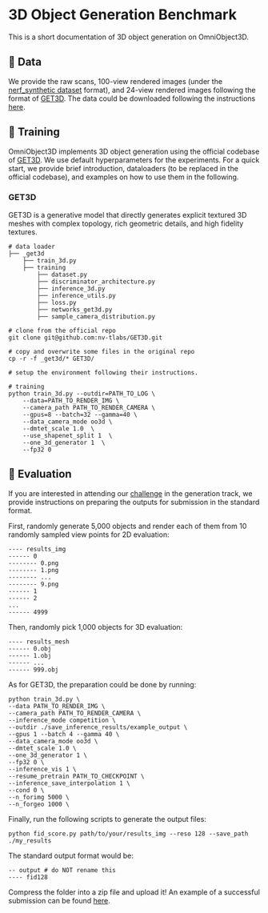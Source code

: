 # 3D Object Generation Benchmark

This is a short documentation of 3D object generation on OmniObject3D.

## :floppy_disk: Data
We provide the raw scans, 100-view rendered images (under the [nerf_synthetic dataset](https://github.com/bmild/nerf) format), and 24-view rendered images following the format of [GET3D](https://github.com/nv-tlabs/GET3D). The data could be downloaded following the instructions [here](https://github.com/omniobject3d/OmniObject3D#download-the-dataset).

## :hammer: Training
OmniObject3D implements 3D object generation using the official codebase of [GET3D](https://github.com/nv-tlabs/GET3D). We use default hyperparameters for the experiments. 
For a quick start, we provide brief introduction, dataloaders (to be replaced in the official codebase), and examples on how to use them in the following.

### GET3D
GET3D is a generative model that directly generates explicit textured 3D meshes with complex topology, rich geometric details, and high fidelity textures.
```
# data loader
├── _get3d 
    ├── train_3d.py
    ├── training
        ├── dataset.py
        ├── discriminator_architecture.py
        ├── inference_3d.py
        ├── inference_utils.py
        ├── loss.py
        ├── networks_get3d.py
        ├── sample_camera_distribution.py
    
# clone from the official repo
git clone git@github.com:nv-tlabs/GET3D.git

# copy and overwrite some files in the original repo
cp -r -f _get3d/* GET3D/

# setup the environment following their instructions.

# training 
python train_3d.py --outdir=PATH_TO_LOG \
    --data=PATH_TO_RENDER_IMG \
    --camera_path PATH_TO_RENDER_CAMERA \
    --gpus=8 --batch=32 --gamma=40 \
    --data_camera_mode oo3d \  
    --dmtet_scale 1.0  \
    --use_shapenet_split 1  \
    --one_3d_generator 1  \
    --fp32 0
```

## :microscope: Evaluation
If you are interested in attending our [challenge](https://omniobject3d.github.io/challenge.html) in the generation track, we provide instructions on preparing the outputs for submission in the standard format.


First, randomly generate 5,000 objects and render each of them from 10 randomly sampled view points for 2D evaluation:
```
---- results_img
------ 0
-------- 0.png
-------- 1.png
-------- ...
-------- 9.png
------ 1
------ 2
...
------ 4999
```
Then, randomly pick 1,000 objects for 3D evaluation:
```
---- results_mesh
------ 0.obj
------ 1.obj
------ ...
------ 999.obj
```

As for GET3D, the preparation could be done by running: 
```
python train_3d.py \
--data PATH_TO_RENDER_IMG \
--camera_path PATH_TO_RENDER_CAMERA \ 
--inference_mode competition \
--outdir ./save_inference_results/example_output \  
--gpus 1 --batch 4 --gamma 40 \
--data_camera_mode oo3d \
--dmtet_scale 1.0 \
--one_3d_generator 1 \
--fp32 0 \
--inference_vis 1 \
--resume_pretrain PATH_TO_CHECKPOINT \
--inference_save_interpolation 1 \
--cond 0 \
--n_forimg 5000 \
--n_forgeo 1000 \

```

Finally, run the following scripts to generate the output files:
```
python fid_score.py path/to/your/results_img --reso 128 --save_path ./my_results
```

The standard output format would be:
```
-- output # do NOT rename this
---- fid128
```
Compress the folder into a zip file and upload it! An example of a successful submission can be found [here](https://drive.google.com/file/d/1rRkSS-6UuG5vk9XJ_Rh5jixPKt869Rd0/view?usp=drive_link).
